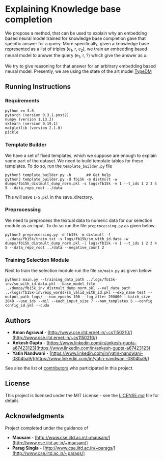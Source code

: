 # Explaining Knowledge base completion

We propose a method, that can be used to explain why an embedding based neural model trained for knowledge base completion gave that specific answer for a query. More specifically, given a knowledge base represented as a list of triples (e<sub>1</sub>, r, e<sub>2</sub>), we train an embedding based neural model to answer the query (e<sub>1</sub>, r, ?) which give the answer as u.

We try to give reasoning for that answer for an arbitrary embedding based neural model. Presently, we are using the state of the art model [TypeDM](https://github.com/dair-iitd/KBI/tree/master/kbi-pytorch)


## Running Instructions

### Requirements

```
python >= 3.6
pytorch (version 0.3.1.post2)
numpy (version 1.13.3)
sklearn (version 0.19.1)
matplotlib (version 2.1.0)
pickle
```

### Template Builder

We have a set of fixed templates, which we suppose are enough to explain some part of the dataset. We need to build template tables for these templates.
To do so, run the `template_builder.py` file

```
python3 template_builder.py -h       ## Get help
python3 template_builder.py -d fb15k -m distmult -w dumps/fb15k_distmult_dump_norm.pkl -s logs/fb15k -v 1 --t_ids 1 2 3 4 5 --data_repo_root ../data
```

This will save `1-5.pkl` in the save_directory.

### Preprocessing

We need to preprocess the textual data to numeric data for our selection module as an input. To do so run the file `preprocessing.py` as given below:

```
python3 preprocessing.py -d fb15k -m distmult -f ../data/fb15k/train.txt -s logs/fb15k/sm_with_id.data -w dumps/fb15k_distmult_dump_norm.pkl -l logs/fb15k -v 1 --t_ids 1 2 3 4 5 --data_repo_root ../data --negative_count 2
```

### Training Selection Module
Next to train the selection module run the file `sm/main.py` as given below:
```
python3 main.py --training_data_path ../logs/fb15k-inv/sm_with_id.data.pkl --base_model_file ../dumps/fb15k_inv_distmult_dump_norm.pkl --val_data_path ../logs/fb15k-inv/exp_words/sm_valid_with_id.pkl --exp_name test --output_path logs/ --num_epochs 100 --log_after 200000 --batch_size 2048 --use_ids --mil --each_input_size 7 --num_templates 5 --config config_id.yml --cuda
```

## Authors

* **Aman Agrawal** - [http://www.cse.iitd.ernet.in/~cs1150210/](http://www.cse.iitd.ernet.in/~cs1150210/)
* **Ankesh Gupta** - [https://www.linkedin.com/in/ankesh-gupta-a67423123](https://www.linkedin.com/in/ankesh-gupta-a67423123)
* **Yatin Nandwani** - [https://www.linkedin.com/in/yatin-nandwani-0804ba9/](https://www.linkedin.com/in/yatin-nandwani-0804ba9/)

See also the list of [contributors](https://github.com/aman71197/Interpretable-KBC/graphs/contributors) who participated in this project.

## License

This project is licensed under the MIT License - see the [LICENSE.md](LICENSE.md) file for details

## Acknowledgments

Project completed under the guidance of

* **Mausam** - [http://www.cse.iitd.ac.in/~mausam/](http://www.cse.iitd.ac.in/~mausam/)
* **Parag Singla** - [http://www.cse.iitd.ac.in/~parags/](http://www.cse.iitd.ac.in/~parags/)